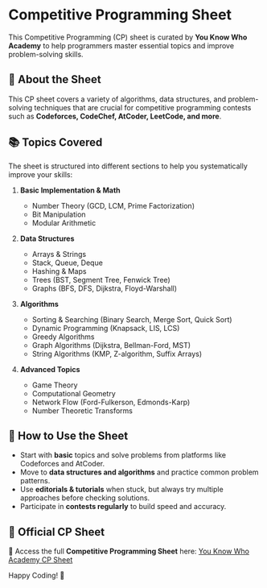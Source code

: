 # Competitive Programming Sheet

This Competitive Programming (CP) sheet is curated by **You Know Who Academy** to help programmers master essential topics and improve problem-solving skills.

## 📌 About the Sheet
This CP sheet covers a variety of algorithms, data structures, and problem-solving techniques that are crucial for competitive programming contests such as **Codeforces, CodeChef, AtCoder, LeetCode, and more**.

## 📚 Topics Covered
The sheet is structured into different sections to help you systematically improve your skills:

1. **Basic Implementation & Math**
   - Number Theory (GCD, LCM, Prime Factorization)
   - Bit Manipulation
   - Modular Arithmetic

2. **Data Structures**
   - Arrays & Strings
   - Stack, Queue, Deque
   - Hashing & Maps
   - Trees (BST, Segment Tree, Fenwick Tree)
   - Graphs (BFS, DFS, Dijkstra, Floyd-Warshall)

3. **Algorithms**
   - Sorting & Searching (Binary Search, Merge Sort, Quick Sort)
   - Dynamic Programming (Knapsack, LIS, LCS)
   - Greedy Algorithms
   - Graph Algorithms (Dijkstra, Bellman-Ford, MST)
   - String Algorithms (KMP, Z-algorithm, Suffix Arrays)

4. **Advanced Topics**
   - Game Theory
   - Computational Geometry
   - Network Flow (Ford-Fulkerson, Edmonds-Karp)
   - Number Theoretic Transforms

## 🚀 How to Use the Sheet
- Start with **basic** topics and solve problems from platforms like Codeforces and AtCoder.
- Move to **data structures and algorithms** and practice common problem patterns.
- Use **editorials & tutorials** when stuck, but always try multiple approaches before checking solutions.
- Participate in **contests regularly** to build speed and accuracy.

## 🔗 Official CP Sheet
📌 Access the full **Competitive Programming Sheet** here: [You Know Who Academy CP Sheet](https://youkn0wwho.academy/topic-list)

Happy Coding! 🚀

